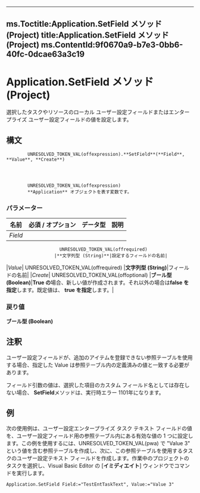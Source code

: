 

---
ms.Toctitle:Application.SetField メソッド (Project)
title:Application.SetField メソッド (Project)
ms.ContentId:9f0670a9-b7e3-0bb6-40fc-0dcae63a3c19
---
# Application.SetField メソッド (Project)




選択したタスクやリソースのローカル ユーザー設定フィールドまたはエンタープライズ ユーザー設定フィールドの値を設定します。

## 構文

            UNRESOLVED_TOKEN_VAL(offexpression).**SetField**(**Field**, **Value**, **Create**)




            UNRESOLVED_TOKEN_VAL(offexpression)
            **Application** オブジェクトを表す変数です。

### パラメーター

|**名前**|**必須 / オプション**|**データ型**|**説明**|
|---|---|---|---|
|*Field*|
                        UNRESOLVED_TOKEN_VAL(offrequired)
                      |**文字列型 (String)**|設定するフィールドの名前|
|*Value*|
                        UNRESOLVED_TOKEN_VAL(offrequired)
                      |**文字列型 (String)**|フィールドの名前|
|*Create*|
                        UNRESOLVED_TOKEN_VAL(offoptional)
                      |**ブール型 (Boolean)**|**True の**場合、新しい値が作成されます。それ以外の場合は**false を指定**します。既定値は、 **true を指定**します。|



### 戻り値
**ブール型 (Boolean)**





## 注釈
ユーザー設定フィールドが、追加のアイテムを登録できない参照テーブルを使用する場合、指定した Value は参照テーブル内の定義済みの値と一致する必要があります。



フィールド引数の値は、選択した項目のカスタム フィールド名としては存在しない場合、 **SetField**メソッドは、実行時エラー 1101年になります。



## 例
次の使用例は、ユーザー設定エンタープライズ タスク テキスト フィールドの値を、ユーザー設定フィールド用の参照テーブル内にある有効な値の 1 つに設定します。この例を使用するには、UNRESOLVED_TOKEN_VAL(pwa) で "Value 3" という値を含む参照テーブルを作成し、次に、この参照テーブルを使用するタスクのユーザー設定テキスト フィールドを作成します。作業中のプロジェクトのタスクを選択し、Visual Basic Editor の [**イミディエイト**] ウィンドウでコマンドを実行します。

```vba
Application.SetField Field:="TestEntTaskText", Value:="Value 3"
```






